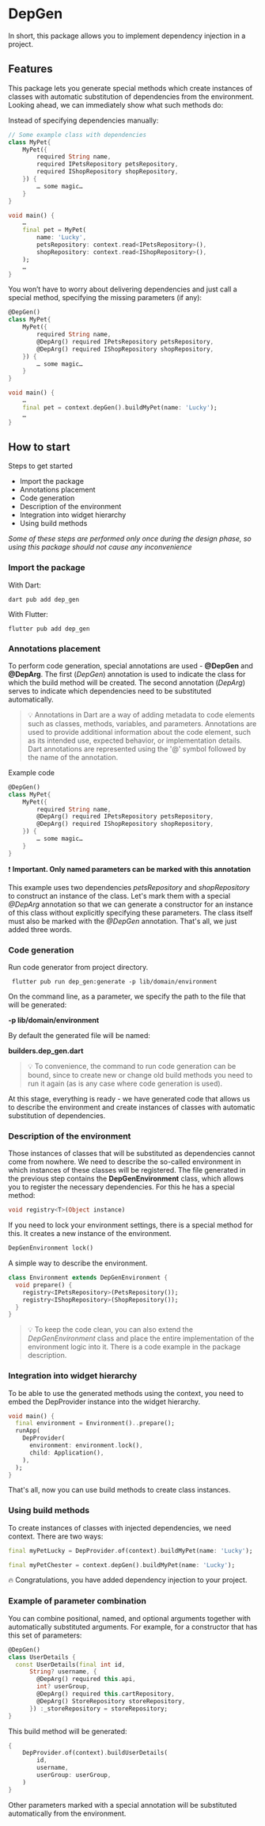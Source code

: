 # DepGen

In short, this package allows you to implement dependency injection in a project.

## Features

This package lets you generate special methods which create instances of classes with automatic
substitution of dependencies from the environment. Looking ahead, we can immediately show what such
methods do:

Instead of specifying dependencies manually:

```dart
// Some example class with dependencies
class MyPet{
    MyPet({
        required String name,
        required IPetsRepository petsRepository,
        required IShopRepository shopRepository,
    }) {
        … some magic…
    }
}

void main() {
    …
    final pet = MyPet(
        name: 'Lucky',
        petsRepository: context.read<IPetsRepository>(),
        shopRepository: context.read<IShopRepository>(),
    );
    …
}
```

You won’t have to worry about delivering dependencies and just call a special method, specifying the
missing parameters (if any):

```dart
@DepGen()
class MyPet{
    MyPet({
        required String name,
        @DepArg() required IPetsRepository petsRepository,
        @DepArg() required IShopRepository shopRepository,
    }) {
        … some magic…
    }
}

void main() {
    …
    final pet = context.depGen().buildMyPet(name: 'Lucky');
    …
}
```

## How to start

Steps to get started

- Import the package
- Annotations placement
- Code generation
- Description of the environment
- Integration into widget hierarchy
- Using build methods

_Some of these steps are performed only once during the design phase, so using this package should
not cause any inconvenience_

### Import the package

With Dart:

```shell
dart pub add dep_gen
```

With Flutter:

```shell
flutter pub add dep_gen
```

### Annotations placement

To perform code generation, special annotations are used - **@DepGen** and **@DepArg**. The 
first (*DepGen*) annotation is used to indicate the class for which the build method will be 
created. The second annotation (*DepArg*) serves to indicate which dependencies need to be 
substituted automatically.

> 💡 Annotations in Dart are a way of adding metadata to code elements such as classes, methods, variables, and parameters. Annotations are used to provide additional information about the code element, such as its intended use, expected behavior, or implementation details.
> Dart annotations are represented using the '@' symbol followed by the name of the annotation.

Example code

```dart
@DepGen()
class MyPet{
    MyPet({
        required String name,
        @DepArg() required IPetsRepository petsRepository,
        @DepArg() required IShopRepository shopRepository,
    }) {
        … some magic…
    }
}
```

❗️ **Important. Only named parameters can be marked with this annotation**

This example uses two dependencies *petsRepository* and *shopRepository* to construct an instance of
the class. Let's mark them with a special *@DepArg* annotation so that we can generate a constructor
for an instance of this class without explicitly specifying these parameters. The class itself must
also be marked with the *@DepGen* annotation. That's all, we just added three words.

### Code generation

Run code generator from project directory.

```shell
 flutter pub run dep_gen:generate -p lib/domain/environment
```

On the command line, as a parameter, we specify the path to the file that will be generated:

**-p lib/domain/environment**

By default the generated file will be named:

**builders.dep_gen.dart**

> 💡 To convenience, the command to run code generation can be bound, since to create new or change old build methods you need to run it again (as is any case where code generation is used).

At this stage, everything is ready - we have generated code that allows us to describe the
environment and create instances of classes with automatic substitution of dependencies.

### Description of the environment

Those instances of classes that will be substituted as dependencies cannot come from nowhere. We
need to describe the so-called environment in which instances of these classes will be registered.
The file generated in the previous step contains the **DepGenEnvironment** class, which allows you to
register the necessary dependencies. For this he has a special method:

```dart
void registry<T>(Object instance)
```

If you need to lock your environment settings, there is a special method for this. It creates a new
instance of the environment.

```dart
DepGenEnvironment lock()
```

A simple way to describe the environment.

```dart
class Environment extends DepGenEnvironment {
  void prepare() {
    registry<IPetsRepository>(PetsRepository());
    registry<IShopRepository>(ShopRepository());
  }
}
```

> 💡 To keep the code clean, you can also extend the *DepGenEnvironment* class and place the entire implementation of the environment logic into it. There is a code example in the package description.

### Integration into widget hierarchy

To be able to use the generated methods using the context, you need to embed the DepProvider 
instance into the widget hierarchy.

```dart
void main() {
  final environment = Environment()..prepare();
  runApp(
    DepProvider(
      environment: environment.lock(),
      child: Application(),
    ),
  );
}
```

That's all, now you can use build methods to create class instances.

### Using build methods

To create instances of classes with injected dependencies, we need context. There are two ways:

```dart
final myPetLucky = DepProvider.of(context).buildMyPet(name: 'Lucky');
```

```dart
final myPetChester = context.depGen().buildMyPet(name: 'Lucky');
```

🔥 Congratulations, you have added dependency injection to your project.

### Example of parameter combination

You can combine positional, named, and optional arguments together with automatically substituted
arguments. For example, for a constructor that has this set of parameters:

```dart
@DepGen()
class UserDetails {
  const UserDetails(final int id,
      String? username, {
        @DepArg() required this.api,
        int? userGroup,
        @DepArg() required this.cartRepository,
        @DepArg() StoreRepository storeRepository,
      }) :_storeRepository = storeRepository;
}
```

This build method will be generated:

```dart
{
    DepProvider.of(context).buildUserDetails(
        id,
        username,
        userGroup: userGroup,
    )
}
```

Other parameters marked with a special annotation will be substituted automatically from the
environment.



